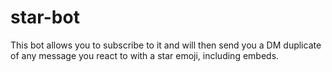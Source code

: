 # star-bot
This bot allows you to subscribe to it and will then send you a DM duplicate of any message you react to with a star emoji, including embeds.
